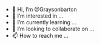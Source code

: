- 👋 Hi, I’m @Graysonbarton
- 👀 I’m interested in ...
- 🌱 I’m currently learning ...
- 💞️ I’m looking to collaborate on ...
- 📫 How to reach me ...

<!---
Graysonbarton/Graysonbarton is a ✨ special ✨ repository because its `README.md` (this file) appears on your GitHub profile.
You can click the Preview link to take a look at your changes.
--->

